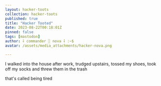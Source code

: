 ```yaml
---
layout: hacker-toots
collection: hacker-toots
published: true
title: "Hacker Tooted"
date: 2023-08-22T00:18:01Z
pinned: false
tags: [mastodon]
author: ⸸ commander ░ nova ⸸ :~$
avatar: /assets/media_attachments/hacker-nova.png

---
```


<p>I walked into the house after work, trudged upstairs, tossed my shoes, took off my socks and threw them in the trash</p><p>that&#39;s called being tired</p>


